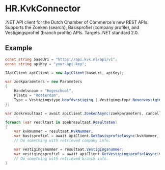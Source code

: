 # HR.KvkConnector
.NET API client for the Dutch Chamber of Commerce's new REST APIs. 
Supports the Zoeken (search), Basisprofiel (company profile), and Vestigingsprofiel (branch profile) APIs. 
Targets .NET standard 2.0.

## Example

```csharp
const string baseUri = "https://api.kvk.nl/api/v1";
const string apiKey = "your-api-key";

IApiClient apiClient = new ApiClient(baseUri, apiKey);

var zoekparameters = new Parameters
{
    Handelsnaam = "Hogeschool",
    Plaats = "Rotterdam",
    Type = Vestigingstype.Hoofdvestiging | Vestigingstype.Nevenvestiging
};

var zoekresultaat = await apiClient.ZoekenAsync(zoekparameters, cancellationToken);

foreach (var resultaat in zoekresultaat.Resultaten)
{
    var kvkNummer = resultaat.KvkNummer;
    var basisprofiel = await apiClient.GetBasisprofielAsync(kvkNummer, geoData: false, cancellationToken);
    // Do something with retrieved company info.

    var vestigingsnummer = resultaat.Vestigingsnummer;
    var vestigingsprofiel = await apiClient.GetVestigingsprofielAsync(vestigingsnummer, geoData: true, cancellationToken);
    // Do something with retrieved branch info.
}
```
